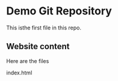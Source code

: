 # Demo Git Repository

This isthe first file in this repo.

## Website content


Here are the files

index.html

